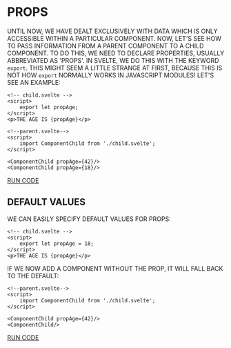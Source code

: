 # PROPS

UNTIL NOW, WE HAVE DEALT EXCLUSIVELY WITH DATA WHICH IS ONLY ACCESSIBLE WITHIN A PARTICULAR COMPONENT. NOW, LET'S SEE HOW TO PASS INFORMATION FROM A PARENT COMPONENT TO A CHILD COMPONENT. TO DO THIS, WE NEED TO DECLARE PROPERTIES, USUALLY ABBREVIATED AS 'PROPS'. IN SVELTE, WE DO THIS WITH THE KEYWORD `export`. THIS MIGHT SEEM A LITTLE STRANGE AT FIRST, BECAUSE THIS IS NOT HOW `export` NORMALLY WORKS IN JAVASCRIPT MODULES! LET'S SEE AN EXAMPLE:

```svelte
<!-- child.svelte -->
<script>
    export let propAge;
</script>
<p>THE AGE IS {propAge}</p>
```

```svelte
<!--parent.svelte-->
<script>
    import ComponentChild from './child.svelte';
</script>

<ComponentChild propAge={42}/>
<ComponentChild propAge={18}/>
```

[RUN CODE](https://svelte.dev/repl/acaf5fbbe81942efae60fe55e9b23fce)

## DEFAULT VALUES

WE CAN EASILY SPECIFY DEFAULT VALUES FOR PROPS:

```svelte
<!-- child.svelte -->
<script>
    export let propAge = 18;
</script>
<p>THE AGE IS {propAge}</p>
```

IF WE NOW ADD A COMPONENT WITHOUT THE PROP, IT WILL FALL BACK TO THE DEFAULT:

```svelte
<!--parent.svelte-->
<script>
    import ComponentChild from './child.svelte';
</script>

<ComponentChild propAge={42}/>
<ComponentChild/>
```

[RUN CODE](https://svelte.dev/repl/019b65ccc11d4619ac5a8dba8308e5ea)